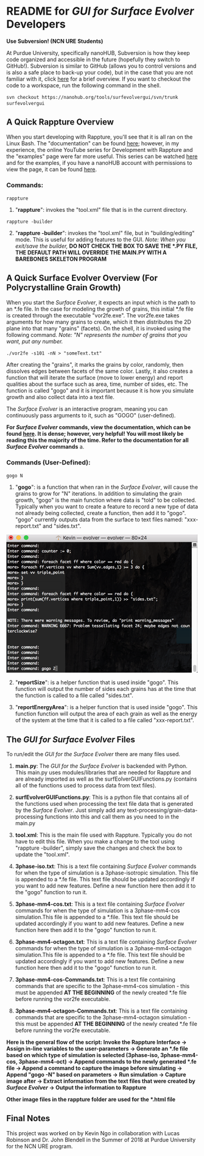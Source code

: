 # README for *GUI for Surface Evolver* Developers

**Use Subversion! (NCN URE Students)**

At Purdue University, specifically nanoHUB, Subversion is how they keep code organized and accessible in the future (hopefully they switch to GitHub!). Subversion is similar to GitHub (allows you to control versions and is also a safe place to back-up your code), but in the case that you are not familiar with it, click [here](https://www.thegeekstuff.com/2011/04/svn-command-examples/) for a brief overview. If you want to checkout the code to a workspace, run the following command in the shell.

~~~~~
svn checkout https://nanohub.org/tools/surfevolvergui/svn/trunk surfevolvergui
~~~~~

## A Quick Rappture Overview
When you start developing with Rappture, you'll see that it is all ran on the Linux Bash. The "documentation" can be found [here](https://nanohub.org/infrastructure/rappture/wiki/Documentation); however, in my experience, the online YouTube series for Development with Rappture and the "examples" page were far more useful. This series can be watched [here](https://youtu.be/2g7lgOr8SJ4) and for the examples, if you have a nanoHUB account with permissions to view the page, it can be found [here](https://nanohub.org/infrastructure/rappture/browser/trunk/examples/zoo?order=name).

### Commands:
~~~~
rappture
~~~~
1. "**rappture**": invokes the "tool.xml" file that is in the current directory.
 
~~~~
rappture -builder
~~~~
2. "**rappture -builder**": invokes the "tool.xml" file, but in "building/editing" mode. This is useful for adding features to the GUI. *Note: When you exit/save the builder,* **__DO NOT CHECK THE BOX TO SAVE THE \*.PY FILE, THE DEFAULT PATH WILL OVERRIDE THE MAIN.PY WITH A BAREBONES SKELETON PROGRAM__**

## A Quick Surface Evolver Overview (For Polycrystalline Grain Growth)
When you start the *Surface Evolver*, it expects an input which is the path to an \*.fe file. In the case for modeling the growth of grains, this initial \*.fe file is created through the executable "vor2fe.exe". The vor2fe.exe takes arguments for how many grains to create, which it then distributes the 2D plane into that many "grains" (facets). On the shell, it is invoked using the following command. *Note: "N" represents the number of grains that you want, put any number.*

~~~~
./vor2fe -s101 -nN > "someText.txt"
~~~~

After creating the "grains", it marks the grains by color, randomly, then dissolves edges between facets of the same color. Lastly, it also creates a function that will iterate the surface (move to lower energy) and report qualities about the surface such as area, time, number of sides, etc. The function is called "gogo" and it is important because it is how you simulate growth and also collect data into a text file.

The *Surface Evolver* is an interactive program, meaning you can continuously pass arguments to it, such as "GOGO" (user-defined).

**For *Surface Evolver* commands, view the documentation, which can be found [here](http://facstaff.susqu.edu/brakke/evolver/html/evolver.htm). It is dense; however, very helpful! You will most likely be reading this the majority of the time. Refer to the documentation for all *Surface Evolver* commands**
a.
### Commands (User-Defined):
~~~~
gogo N
~~~~
1. "**gogo**": is a function that when ran in the *Surface Evolver*, will cause the grains to grow for "N" iterations. In addition to simulating the grain growth, "gogo" is the main function where data is "told" to be collected. Typically when you want to create a feature to record a new type of data not already being collected, create a function, then add it to "gogo". "gogo" currently outputs data from the surface to text files named: "xxx-report.txt" and "sides.txt".

<img src="/docs/gogoDemo.png"/>

2. "**reportSize**": is a helper function that is used inside "gogo". This function will output the number of sides each grains has at the time that the function is called to a file called "sides.txt".

3. "**reportEnergyArea**": is a helper function that is used inside "gogo". This function function will output the area of each grain as well as the energy of the system at the time that it is called to a file called "xxx-report.txt".

## The *GUI for Surface Evolver* Files
To run/edit the *GUI for the Surface Evolver* there are many files used.
1. **main.py**: The *GUI for the Surface Evolver* is backended with Python. This main.py uses modules/libraries that are needed for Rappture and are already imported as well as the surfEolverGUIFunctions.py (contains all of the functions used to process data from text files).

2. **surfEvolverGUIFunctions.py**: This is a python file that contains all of the functions used when processing the text file data that is generated by the *Surface Evolver*. Just simply add any text-processing/grain-data-processing functions into this and call them as you need to in the main.py

3. **tool.xml**: This is the main file used with Rappture. Typically you do not have to edit this file. When you make a change to the tool using "rappture -builder", simply save the changes and check the box to update the "tool.xml".

4. **3phase-iso.txt**: This is a text file containing *Surface Evolver* commands for when the type of simulation is a 3phase-isotropic simulation. This file is appended to a \*.fe file. This text file should be updated accordingly if you want to add new features. Define a new function here then add it to the "gogo" function to run it.

5. **3phase-mm4-cos.txt**: This is a text file containing *Surface Evolver* commands for when the type of simulation is a 3phase-mm4-cos simulation.This file is appended to a \*.file. This text file should be updated accordingly if you want to add new features. Define a new function here then add it to the "gogo" function to run it.

6. **3phase-mm4-octagon.txt**: This is a text file containing *Surface Evolver* commands for when the type of simulation is a 3phase-mm4-octagon simulation.This file is appended to a \*.fe file. This text file should be updated accordingly if you want to add new features. Define a new function here then add it to the "gogo" function to run it.

7. **3phase-mm4-cos-Commands.txt**: This is a text file containing commands that are specific to the 3phase-mm4-cos simulation - this must be appended **AT THE BEGINNING** of the newly created \*.fe file before running the vor2fe executable. 

8. **3phase-mm4-octagon-Commands.txt**: This is a text file containing commands that are specific to the 3phase-mm4-octagon simulation - this must be appended **AT THE BEGINNING** of the newly created \*.fe file before running the vor2fe executable. 

**Here is the general flow of the script:
Invoke the Rappture Interface &rarr; Assign in-line variables to the user-parameters &rarr; Generate an \*.fe file based on which type of simulation is selected (3phase-iso, 3phase-mm4-cos, 3phase-mm4-oct) &rarr; Append commands to the newly generated \*.fe file &rarr; Append a command to capture the image before simulating &rarr; Append "gogo -N" based on parameters &rarr; Run simulation &rarr; Capture image after &rarr; Extract information from the text files that were created by *Surface Evolver* &rarr; Output the information to Rappture**


**Other image files in the rappture folder are used for the \*.html file**

## Final Notes

This project was worked on by Kevin Ngo in collaboration with Lucas Robinson and Dr. John Blendell in the Summer of 2018 at Purdue University for the NCN URE program.
